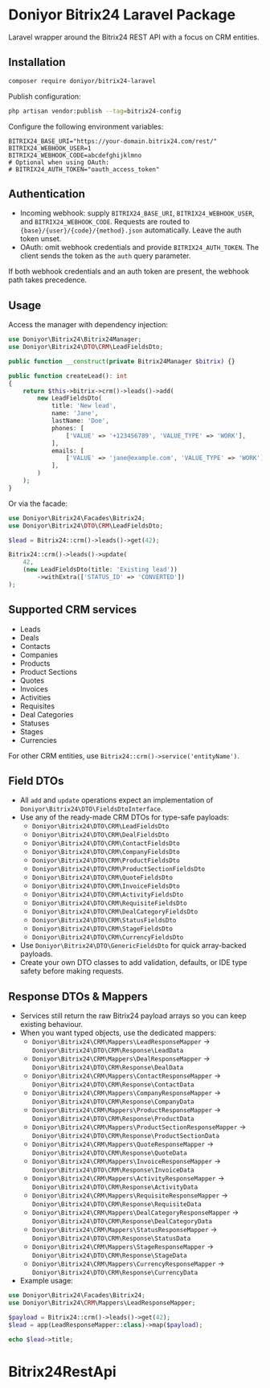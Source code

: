 # Doniyor Bitrix24 Laravel Package

Laravel wrapper around the Bitrix24 REST API with a focus on CRM entities.

## Installation

```bash
composer require doniyor/bitrix24-laravel
```

Publish configuration:

```bash
php artisan vendor:publish --tag=bitrix24-config
```

Configure the following environment variables:

```
BITRIX24_BASE_URI="https://your-domain.bitrix24.com/rest/"
BITRIX24_WEBHOOK_USER=1
BITRIX24_WEBHOOK_CODE=abcdefghijklmno
# Optional when using OAuth:
# BITRIX24_AUTH_TOKEN="oauth_access_token"
```

## Authentication

- Incoming webhook: supply `BITRIX24_BASE_URI`, `BITRIX24_WEBHOOK_USER`, and `BITRIX24_WEBHOOK_CODE`. Requests are routed to `{base}/{user}/{code}/{method}.json` automatically. Leave the auth token unset.
- OAuth: omit webhook credentials and provide `BITRIX24_AUTH_TOKEN`. The client sends the token as the `auth` query parameter.

If both webhook credentials and an auth token are present, the webhook path takes precedence.

## Usage

Access the manager with dependency injection:

```php
use Doniyor\Bitrix24\Bitrix24Manager;
use Doniyor\Bitrix24\DTO\CRM\LeadFieldsDto;

public function __construct(private Bitrix24Manager $bitrix) {}

public function createLead(): int
{
    return $this->bitrix->crm()->leads()->add(
        new LeadFieldsDto(
            title: 'New lead',
            name: 'Jane',
            lastName: 'Doe',
            phones: [
                ['VALUE' => '+123456789', 'VALUE_TYPE' => 'WORK'],
            ],
            emails: [
                ['VALUE' => 'jane@example.com', 'VALUE_TYPE' => 'WORK'],
            ],
        )
    );
}
```

Or via the facade:

```php
use Doniyor\Bitrix24\Facades\Bitrix24;
use Doniyor\Bitrix24\DTO\CRM\LeadFieldsDto;

$lead = Bitrix24::crm()->leads()->get(42);

Bitrix24::crm()->leads()->update(
    42,
    (new LeadFieldsDto(title: 'Existing lead'))
        ->withExtra(['STATUS_ID' => 'CONVERTED'])
);
```

## Supported CRM services

- Leads
- Deals
- Contacts
- Companies
- Products
- Product Sections
- Quotes
- Invoices
- Activities
- Requisites
- Deal Categories
- Statuses
- Stages
- Currencies

For other CRM entities, use `Bitrix24::crm()->service('entityName')`.

## Field DTOs

- All `add` and `update` operations expect an implementation of `Doniyor\Bitrix24\DTO\FieldsDtoInterface`.
- Use any of the ready-made CRM DTOs for type-safe payloads:
  - `Doniyor\Bitrix24\DTO\CRM\LeadFieldsDto`
  - `Doniyor\Bitrix24\DTO\CRM\DealFieldsDto`
  - `Doniyor\Bitrix24\DTO\CRM\ContactFieldsDto`
  - `Doniyor\Bitrix24\DTO\CRM\CompanyFieldsDto`
  - `Doniyor\Bitrix24\DTO\CRM\ProductFieldsDto`
  - `Doniyor\Bitrix24\DTO\CRM\ProductSectionFieldsDto`
  - `Doniyor\Bitrix24\DTO\CRM\QuoteFieldsDto`
  - `Doniyor\Bitrix24\DTO\CRM\InvoiceFieldsDto`
  - `Doniyor\Bitrix24\DTO\CRM\ActivityFieldsDto`
  - `Doniyor\Bitrix24\DTO\CRM\RequisiteFieldsDto`
  - `Doniyor\Bitrix24\DTO\CRM\DealCategoryFieldsDto`
  - `Doniyor\Bitrix24\DTO\CRM\StatusFieldsDto`
  - `Doniyor\Bitrix24\DTO\CRM\StageFieldsDto`
  - `Doniyor\Bitrix24\DTO\CRM\CurrencyFieldsDto`
- Use `Doniyor\Bitrix24\DTO\GenericFieldsDto` for quick array-backed payloads.
- Create your own DTO classes to add validation, defaults, or IDE type safety before making requests.

## Response DTOs & Mappers

- Services still return the raw Bitrix24 payload arrays so you can keep existing behaviour.
- When you want typed objects, use the dedicated mappers:
  - `Doniyor\Bitrix24\CRM\Mappers\LeadResponseMapper` → `Doniyor\Bitrix24\DTO\CRM\Response\LeadData`
  - `Doniyor\Bitrix24\CRM\Mappers\DealResponseMapper` → `Doniyor\Bitrix24\DTO\CRM\Response\DealData`
  - `Doniyor\Bitrix24\CRM\Mappers\ContactResponseMapper` → `Doniyor\Bitrix24\DTO\CRM\Response\ContactData`
  - `Doniyor\Bitrix24\CRM\Mappers\CompanyResponseMapper` → `Doniyor\Bitrix24\DTO\CRM\Response\CompanyData`
  - `Doniyor\Bitrix24\CRM\Mappers\ProductResponseMapper` → `Doniyor\Bitrix24\DTO\CRM\Response\ProductData`
  - `Doniyor\Bitrix24\CRM\Mappers\ProductSectionResponseMapper` → `Doniyor\Bitrix24\DTO\CRM\Response\ProductSectionData`
  - `Doniyor\Bitrix24\CRM\Mappers\QuoteResponseMapper` → `Doniyor\Bitrix24\DTO\CRM\Response\QuoteData`
  - `Doniyor\Bitrix24\CRM\Mappers\InvoiceResponseMapper` → `Doniyor\Bitrix24\DTO\CRM\Response\InvoiceData`
  - `Doniyor\Bitrix24\CRM\Mappers\ActivityResponseMapper` → `Doniyor\Bitrix24\DTO\CRM\Response\ActivityData`
  - `Doniyor\Bitrix24\CRM\Mappers\RequisiteResponseMapper` → `Doniyor\Bitrix24\DTO\CRM\Response\RequisiteData`
  - `Doniyor\Bitrix24\CRM\Mappers\DealCategoryResponseMapper` → `Doniyor\Bitrix24\DTO\CRM\Response\DealCategoryData`
  - `Doniyor\Bitrix24\CRM\Mappers\StatusResponseMapper` → `Doniyor\Bitrix24\DTO\CRM\Response\StatusData`
  - `Doniyor\Bitrix24\CRM\Mappers\StageResponseMapper` → `Doniyor\Bitrix24\DTO\CRM\Response\StageData`
  - `Doniyor\Bitrix24\CRM\Mappers\CurrencyResponseMapper` → `Doniyor\Bitrix24\DTO\CRM\Response\CurrencyData`
- Example usage:

```php
use Doniyor\Bitrix24\Facades\Bitrix24;
use Doniyor\Bitrix24\CRM\Mappers\LeadResponseMapper;

$payload = Bitrix24::crm()->leads()->get(42);
$lead = app(LeadResponseMapper::class)->map($payload);

echo $lead->title;
```
# Bitrix24RestApi
